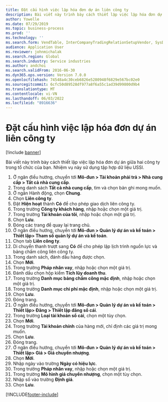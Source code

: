 ```yaml
---
title: Đặt cấu hình việc lập hóa đơn dự án liên công ty
description: Bài viết này trình bày cách thiết lập việc lập hóa đơn dự án giữa hai công ty trong tổ chức của bạn.
author: Yowelle
ms.date: 07/29/2019
ms.topic: business-process
ms.prod: ''
ms.technology: ''
ms.search.form: VendTable, InterCompanyTradingRelationSetupVendor, SysDataAreaSelectLookup, ProjParameters, ProjPosting, ProjTransferPrice
audience: Application User
ms.reviewer: johnmichalak
ms.search.region: Global
ms.search.industry: Service industries
ms.author: andchoi
ms.search.validFrom: 2016-06-30
ms.dyn365.ops.version: Version 7.0.0
ms.openlocfilehash: 74548a4c30ceb6826e5280948f6829e567bc02e0
ms.sourcegitcommit: 6cfc50d89528df977a8f6a55c1ad39d99800d9b4
ms.translationtype: MT
ms.contentlocale: vi-VN
ms.lasthandoff: 06/03/2022
ms.locfileid: "8916636"
---
```

# <a name="configure-intercompany-project-invoicing"></a>Đặt cấu hình việc lập hóa đơn dự án liên công ty

[!include [banner](../../includes/banner.md)]

Bài viết này trình bày cách thiết lập việc lập hóa đơn dự án giữa hai công ty trong tổ chức của bạn. Nhiệm vụ này sử dụng tập hợp dữ liệu USSI.

1. Ở ngăn điều hướng, chuyển tới **Mô-đun > Tài khoản phải trả > Nhà cung cấp > Tất cả nhà cung cấp**.
2. Trong danh sách **Tất cả nhà cung cấp**, tìm và chọn bản ghi mong muốn.
3. Ở ngăn Hành động, chọn **Chung**.
4. Chọn **Liên công ty**.
5. Đặt **Hiện hoạt** thành **Có** để cho phép giao dịch liên công ty.
6. Trong trường **Công ty khách hàng**, nhập hoặc chọn một giá trị.
7. Trong trường **Tài khoản của tôi**, nhập hoặc chọn một giá trị.
8. Chọn **Lưu**.
9. Đóng các trang để quay lại trang chủ.
10. Ở ngăn điều hướng, chuyển tới **Mô-đun > Quản lý dự án và kế toán > Thiết lập> Tham số quản lý dự án và kế toán**.
11. Chọn tab **Liên công ty**.
12. Di chuyển thanh trượt sang **Có** để cho phép lập lịch trình nguồn lực và bảng chấm công liên công ty.
13. Trong danh sách, đánh dấu hàng được chọn.
14. Chọn **Mới**.
15. Trong trường **Pháp nhân vay**, nhập hoặc chọn một giá trị.
16. Đánh dấu chọn hộp kiểm **Tích lũy doanh thu**.
17. Trong trường **Danh mục bảng chấm công mặc định**, nhập hoặc chọn một giá trị.
18. Trong trường **Danh mục chi phí mặc định**, nhập hoặc chọn một giá trị.
19. Chọn **Lưu**.
20. Đóng trang.
21. Ở ngăn điều hướng, chuyển tới **Mô-đun > Quản lý dự án và kế toán > Thiết lập> Đăng > Thiết lập đăng sổ cái**.
22. Trong trường **Loại tài khoản sổ cái**, chọn một tùy chọn.
23. Chọn **Mới**.
24. Trong trường **Tài khoản chính** của hàng mới, chỉ định các giá trị mong muốn.
25. Chọn **Lưu**.
26. Đóng trang.
27. Ở ngăn điều hướng, chuyển tới **Mô-đun > Quản lý dự án và kế toán > Thiết lập> Giá > Giá chuyển nhượng**.
28. Chọn **Mới**.
29. Nhập ngày vào trường **Ngày có hiệu lực**.
30. Trong trường **Pháp nhân vay**, nhập hoặc chọn một giá trị.
31. Trong trường **Mô hình giá chuyển nhượng**, chọn một tùy chọn.
32. Nhập số vào trường **Định giá**.
33. Chọn **Lưu**.



[!INCLUDE[footer-include](../../includes/footer-banner.md)]